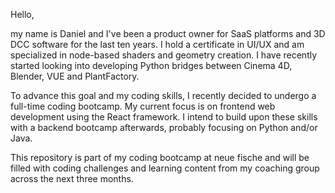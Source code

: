 Hello,

my name is Daniel and I've been a product owner for SaaS platforms and 3D DCC software for the last ten years. I hold a certificate in UI/UX and am specialized in node-based shaders and geometry creation. I have recently started looking into developing Python bridges between Cinema 4D, Blender, VUE and PlantFactory.

To advance this goal and my coding skills, I recently decided to undergo a full-time coding bootcamp. My current focus is on frontend web development using the React framework. I intend to build upon these skills with a backend bootcamp afterwards, probably focusing on Python and/or Java.

This repository is part of my coding bootcamp at neue fische and will be filled with coding challenges and learning content from my coaching group across the next three months.
